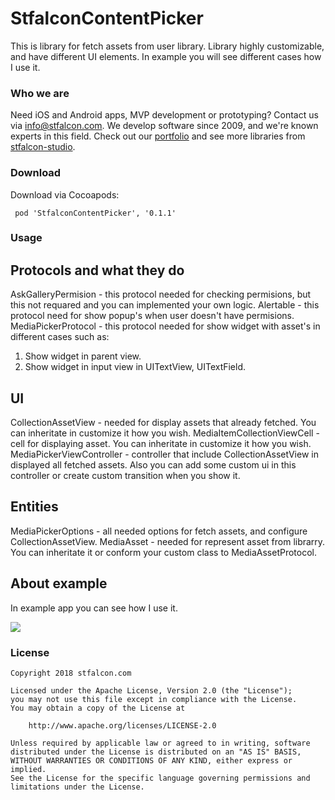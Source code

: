 # StfalconContentPicker 

This is library for fetch assets from user library. Library highly customizable, and have different UI elements. In example you will see different cases how I use it.

### Who we are
Need iOS and Android apps, MVP development or prototyping? Contact us via info@stfalcon.com. We develop software since 2009, and we're known experts in this field. Check out our [portfolio](https://stfalcon.com/en/portfolio) and see more libraries from [stfalcon-studio](https://stfalcon.com/en/opensource).

### Download

Download via Cocoapods:
```pod
 pod 'StfalconContentPicker', '0.1.1'
```

### Usage
 
 ## Protocols and what they do

  AskGalleryPermision - this protocol needed for checking permisions, but this not requared and you can implemented your own logic.
  Alertable - this protocol need for show popup's when user doesn't have permisions.
 MediaPickerProtocol - this protocol needed for show widget with asset's in different cases such as:
  1. Show widget in parent view.
  2. Show widget in input view in UITextView, UITextField.

## UI

CollectionAssetView - needed for display assets that already fetched. You can inheritate in customize it how you wish.
MediaItemCollectionViewCell - cell for displaying asset. You can inheritate in customize it how you wish. 
MediaPickerViewController - controller that include CollectionAssetView in displayed all fetched assets. Also you can add some custom ui in this controller or create custom transition when you show it.
 
## Entities

MediaPickerOptions - all needed options for fetch assets, and configure CollectionAssetView.
MediaAsset - needed for represent asset from librarry. You can inheritate it or conform your custom class to MediaAssetProtocol.

## About example

In example app you can see how I use it.

![](https://media.giphy.com/media/26sFMghaoDbAlr6jwN/giphy.gif)


### License

```
Copyright 2018 stfalcon.com

Licensed under the Apache License, Version 2.0 (the "License");
you may not use this file except in compliance with the License.
You may obtain a copy of the License at

    http://www.apache.org/licenses/LICENSE-2.0

Unless required by applicable law or agreed to in writing, software
distributed under the License is distributed on an "AS IS" BASIS,
WITHOUT WARRANTIES OR CONDITIONS OF ANY KIND, either express or implied.
See the License for the specific language governing permissions and
limitations under the License.
```
